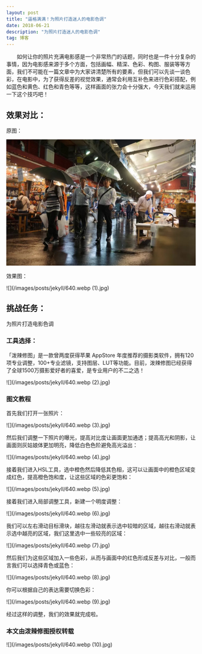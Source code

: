 ```yaml
---
layout: post
title: "逼格满满！为照片打造迷人的电影色调"
date: 2018-06-21 
description: "为照片打造迷人的电影色调"
tag: 博客 
---   
```


　　如何让你的照片充满电影感是一个非常热门的话题，同时也是一件十分复杂的事情，因为电影感来源于多个方面，包括画幅、精深、色彩、构图、服装等等方面，我们不可能在一篇文章中为大家讲清楚所有的要素，但我们可以先谈一谈色彩，在电影中，为了获得反差的视觉效果，通常会利用互补色来进行色彩搭配，例如蓝色和黄色、红色和青色等等，这样画面的张力会十分强大，今天我们就来运用一下这个技巧吧！

## 效果对比：
 原图：
 
![](/images/posts/jekyll/640.webp.jpg)

 效果图：
 
 ![](/images/posts/jekyll/640.webp (1).jpg)
 
## 挑战任务：

为照片打造电影色调

### 工具选择：         

「泼辣修图」是一款曾两度获得苹果 AppStore 年度推荐的摄影类软件，拥有120项专业调整，100+专业滤镜，支持图层、LUT等功能。目前，泼辣修图已经获得了全球1500万摄影爱好者的喜爱，是专业用户的不二之选！

![](/images/posts/jekyll/640.webp (2).jpg)

### 图文教程     
首先我们打开一张照片：

![](/images/posts/jekyll/640.webp (3).jpg)

然后我们调整一下照片的曝光，提高对比度让画面更加通透；提高高光和阴影，让画面则灰姑娘体更加明亮，降低白色色阶避免高光溢出：

![](/images/posts/jekyll/640.webp (4).jpg)

接着我们进入HSL工具，选中橙色然后降低其色相，这可以让画面中的橙色区域变成红色，提高橙色饱和度，让这些区域的色彩更饱和：

![](/images/posts/jekyll/640.webp (5).jpg)

接着我们进入局部调整工具，新建一个明度调整：

![](/images/posts/jekyll/640.webp (6).jpg)

我们可以左右滑动目标滑块，越往左滑动就表示选中较暗的区域，越往右滑动就表示选中越亮的区域，我们这里选中一些较亮的区域：

![](/images/posts/jekyll/640.webp (7).jpg)

然后我们为这些区域加入一些色彩，从而与画面中的红色形成反差与对比，一般而言我们可以选择青色或蓝色：

![](/images/posts/jekyll/640.webp (8).jpg)

你可以根据自己的表达需要切换色彩：

![](/images/posts/jekyll/640.webp (9).jpg)

经过这样的调整，我们的效果就完成啦。


### 本文由泼辣修图授权转载

![](/images/posts/jekyll/640.webp (10).jpg)
